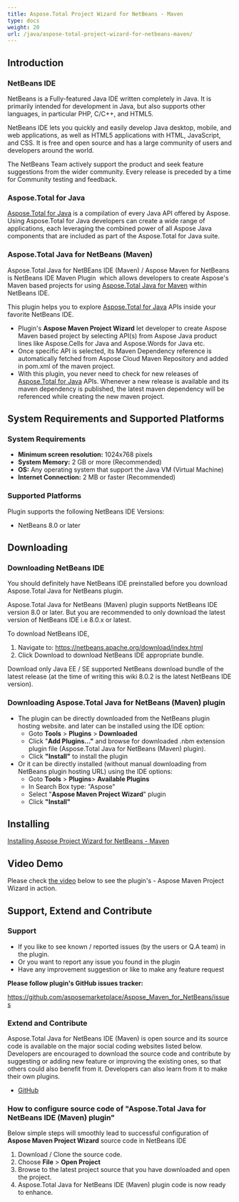 ```yaml
---
title: Aspose.Total Project Wizard for NetBeans - Maven
type: docs
weight: 20
url: /java/aspose-total-project-wizard-for-netbeans-maven/
---
```


## **Introduction**
### **NetBeans IDE**
NetBeans is a Fully-featured Java IDE written completely in Java. It is primarily intended for development in Java, but also supports other languages, in particular PHP, C/C++, and HTML5.

NetBeans IDE lets you quickly and easily develop Java desktop, mobile, and web applications, as well as HTML5 applications with HTML, JavaScript, and CSS. It is free and open source and has a large community of users and developers around the world.

The NetBeans Team actively support the product and seek feature suggestions from the wider community. Every release is preceded by a time for Community testing and feedback.
### **Aspose.Total for Java**
[Aspose.Total for Java](https://products.aspose.com/total/java/) is a compilation of every Java API offered by Aspose. Using Aspose.Total for Java developers can create a wide range of applications, each leveraging the combined power of all Aspose Java components that are included as part of the Aspose.Total for Java suite.
### **Aspose.Total Java for NetBeans (Maven)**
Aspose.Total Java for NetBEans IDE (Maven) / Aspose Maven for NetBeans  is NetBeans IDE Maven Plugin  which allows developers to create Aspose's Maven based projects for using [Aspose.Total Java for Maven](/total/java/aspose-total-java-for-maven/) within NetBeans IDE.

This plugin helps you to explore [Aspose.Total for Java](https://products.aspose.com/total/java/) APIs inside your favorite NetBeans IDE.

- Plugin's **Aspose Maven Project Wizard** let developer to create Aspose Maven based project by selecting API(s) from Aspose Java product lines like Aspose.Cells for Java and Aspose.Words for Java etc.
- Once specific API is selected, its Maven Dependency reference is automatically fetched from Aspose Cloud Maven Repository and added in pom.xml of the maven project.
- With this plugin, you never need to check for new releases of [Aspose.Total for Java](https://products.aspose.com/total/java/) APIs. Whenever a new release is available and its maven dependency is published, the latest maven dependency will be referenced while creating the new maven project.
## **System Requirements and Supported Platforms**
### **System Requirements**
- **Minimum screen resolution:** 1024x768 pixels
- **System Memory:** 2 GB or more (Recommended)
- **OS:** Any operating system that support the Java VM (Virtual Machine)
- **Internet Connection:** 2 MB or faster (Recommended)
### **Supported Platforms**
Plugin supports the following NetBeans IDE Versions:

- NetBeans 8.0 or later
## **Downloading**
### **Downloading NetBeans IDE**
You should definitely have NetBeans IDE preinstalled before you download Aspose.Total Java for NetBeans plugin.

Aspose.Total Java for NetBeans (Maven) plugin supports NetBeans IDE version 8.0 or later. But you are recommended to only download the latest version of NetBeans IDE i.e 8.0.x or latest.

To download NetBeans IDE,

1. Navigate to: <https://netbeans.apache.org/download/index.html>
1. Click Download to download NetBeans IDE appropriate bundle. 

Download only Java EE / SE supported NetBeans download bundle of the latest release (at the time of writing this wiki 8.0.2 is the latest NetBeans IDE version).
### **Downloading Aspose.Total Java for NetBeans (Maven) plugin**
- The plugin can be directly downloaded from the NetBeans plugin hosting website.
  and later can be installed using the IDE option: 
  - Goto **Tools** > **Plugins** > **Downloaded**
  - Click "**Add Plugins..."** and browse for downloaded .nbm extension plugin file (Aspose.Total Java for NetBeans (Maven) plugin).
  - Click **"Install"** to install the plugin
- Or it can be directly installed (without manual downloading from NetBeans plugin hosting URL) using the IDE options: 
  - Goto **Tools** > **Plugins**> **Available Plugins**
  - In Search Box type: "Aspose"
  - Select "**Aspose Maven Project Wizard**" plugin
  - Click **"Install"**
## **Installing**
[Installing Aspose Project Wizard for NetBeans - Maven](/total/java/aspose-total-project-wizard-for-netbeans-maven/)
## **Video Demo**
Please check [the video](https://www.youtube.com/watch?v=AgKrSMj3o7A) below to see the plugin's - Aspose Maven Project Wizard in action.
## **Support, Extend and Contribute**
### **Support**
- If you like to see known / reported issues (by the users or Q.A team) in the plugin.
- Or you want to report any issue you found in the plugin
- Have any improvement suggestion or like to make any feature request

**Please follow plugin's GitHub issues tracker:**

<https://github.com/asposemarketplace/Aspose_Maven_for_NetBeans/issues>
### **Extend and Contribute**
Aspose.Total Java for NetBeans IDE (Maven) is open source and its source code is available on the major social coding websites listed below. Developers are encouraged to download the source code and contribute by suggesting or adding new feature or improving the existing ones, so that others could also benefit from it. Developers can also learn from it to make their own plugins.

- [GitHub](https://github.com/asposemarketplace/Aspose_Maven_for_NetBeans)

### **How to configure source code of "Aspose.Total Java for NetBeans IDE (Maven) plugin"**
Below simple steps will smoothly lead to successful configuration of **Aspose Maven Project Wizard** source code in NetBeans IDE

1. Download / Clone the source code.
1. Choose **File** > **Open Project**
1. Browse to the latest project source that you have downloaded and open the project.
1. Aspose.Total Java for NetBeans IDE (Maven) plugin code is now ready to enhance.
